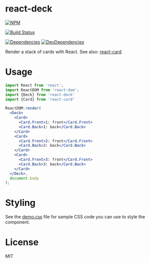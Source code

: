 # react-deck

[![NPM](https://nodei.co/npm/react-deck.png)](https://www.npmjs.com/package/react-deck)

[![Build Status](https://travis-ci.org/spudly/react-deck.svg?branch=master)](https://travis-ci.org/spudly/react-deck)

[![Dependencies](https://david-dm.org/spudly/react-deck.svg)](https://david-dm.org/spudly/react-deck) [![DevDependencies](https://david-dm.org/spudly/react-deck/dev-status.svg)](https://david-dm.org/spudly/react-deck#info=devDependencies)

Render a stack of cards with React. See also: [react-card](https://www.npmjs.com/package/react-deck)

# Usage

```jsx
import React from 'react';
import ReactDOM from 'react-dom';
import {Deck} from 'react-deck'
import {Card} from 'react-card'

ReactDOM.render(
  <Deck>
    <Card>
      <Card.Front>1: front</Card.Front>
      <Card.Back>1: back</Card.Back>
    </Card>
    <Card>
      <Card.Front>2: front</Card.Front>
      <Card.Back>2: back</Card.Back>
    </Card>
    <Card>
      <Card.Front>3: front</Card.Front>
      <Card.Back>3: back</Card.Back>
    </Card>
  </Deck>,
  document.body
);
```

# Styling

See the [demo.css](demo/demo.css) file for sample CSS code you can use to style the component.

# License

MIT

